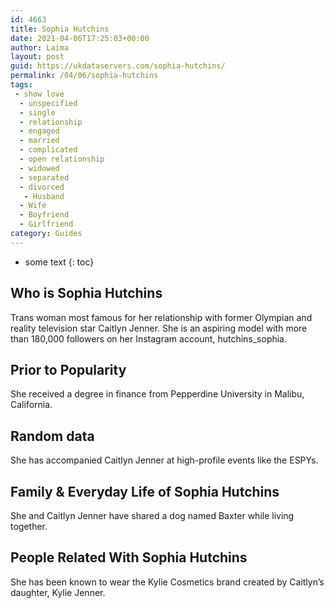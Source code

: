 ```yaml
---
id: 4663
title: Sophia Hutchins
date: 2021-04-06T17:25:03+00:00
author: Laima
layout: post
guid: https://ukdataservers.com/sophia-hutchins/
permalink: /04/06/sophia-hutchins
tags:
 - show love
  - unspecified
  - single
  - relationship
  - engaged
  - married
  - complicated
  - open relationship
  - widowed
  - separated
  - divorced
   - Husband
  - Wife
  - Boyfriend
  - Girlfriend
category: Guides
---
```


* some text
{: toc}


## Who is Sophia Hutchins
                  
                  
                  
Trans woman most famous for her relationship with former Olympian and reality television star Caitlyn Jenner. She is an aspiring model with more than 180,000 followers on her Instagram account, hutchins_sophia. 
                  
              
            
              
            
                
                
                
## Prior to Popularity
                  
                  
                  
She received a degree in finance from Pepperdine University in Malibu, California. 
                  
              
            
              
            
                
                
                
## Random data
                  
                  
                  
She has accompanied Caitlyn Jenner at high-profile events like the ESPYs. 
                  
              
            
              
            
                
                
                
## Family & Everyday Life of Sophia Hutchins
                  
                  
                  
She and Caitlyn Jenner have shared a dog named Baxter while living together. 
                  
              
            
              
            
                
                
                
## People Related With Sophia Hutchins
                  
                  
                  
She has been known to wear the Kylie Cosmetics brand created by Caitlyn&#8217;s daughter, Kylie Jenner.
                  
              
            
              
            
                
              
            
              
              
            
            
              
            
          
          
          
